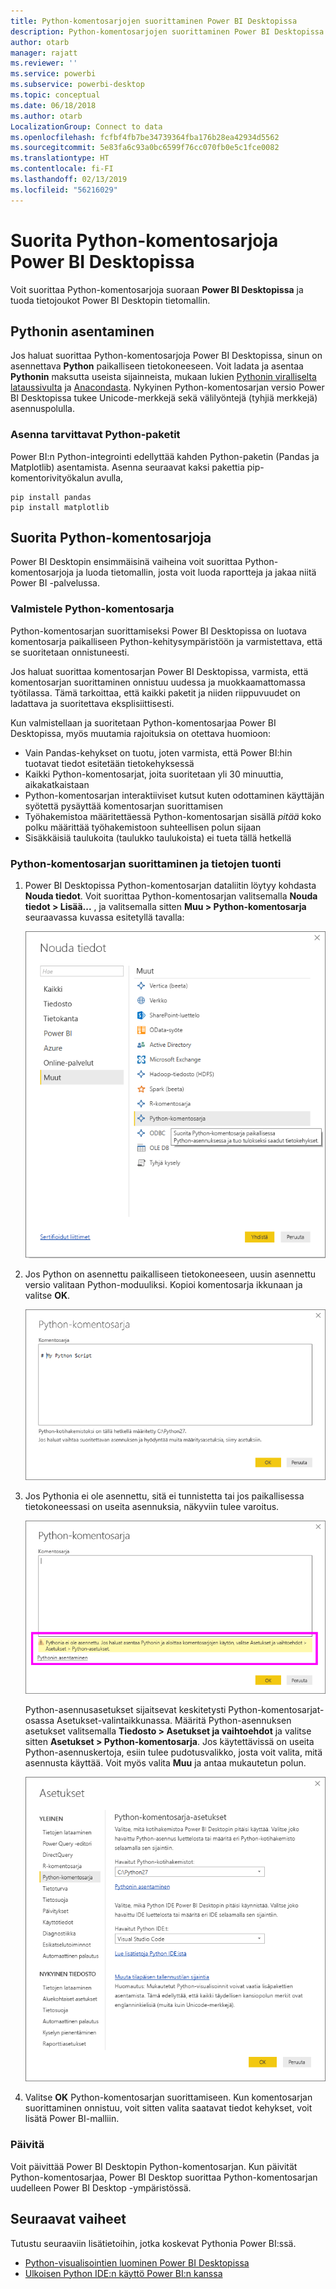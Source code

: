```yaml
---
title: Python-komentosarjojen suorittaminen Power BI Desktopissa
description: Python-komentosarjojen suorittaminen Power BI Desktopissa
author: otarb
manager: rajatt
ms.reviewer: ''
ms.service: powerbi
ms.subservice: powerbi-desktop
ms.topic: conceptual
ms.date: 06/18/2018
ms.author: otarb
LocalizationGroup: Connect to data
ms.openlocfilehash: fcfbf4fb7be34739364fba176b28ea42934d5562
ms.sourcegitcommit: 5e83fa6c93a0bc6599f76cc070fb0e5c1fce0082
ms.translationtype: HT
ms.contentlocale: fi-FI
ms.lasthandoff: 02/13/2019
ms.locfileid: "56216029"
---
```

# <a name="run-python-scripts-in-power-bi-desktop"></a>Suorita Python-komentosarjoja Power BI Desktopissa
Voit suorittaa Python-komentosarjoja suoraan **Power BI Desktopissa** ja tuoda tietojoukot Power BI Desktopin tietomallin.

## <a name="install-python"></a>Pythonin asentaminen
Jos haluat suorittaa Python-komentosarjoja Power BI Desktopissa, sinun on asennettava **Python** paikalliseen tietokoneeseen. Voit ladata ja asentaa **Pythonin** maksutta useista sijainneista, mukaan lukien [Pythonin viralliselta lataussivulta](https://www.python.org/) ja [Anacondasta](https://anaconda.org/anaconda/python/). Nykyinen Python-komentosarjan versio Power BI Desktopissa tukee Unicode-merkkejä sekä välilyöntejä (tyhjiä merkkejä) asennuspolulla.

### <a name="install-required-python-packages"></a>Asenna tarvittavat Python-paketit
Power BI:n Python-integrointi edellyttää kahden Python-paketin (Pandas ja Matplotlib) asentamista.  Asenna seuraavat kaksi pakettia pip-komentorivityökalun avulla,

```
pip install pandas
pip install matplotlib
```

## <a name="run-python-scripts"></a>Suorita Python-komentosarjoja
Power BI Desktopin ensimmäisinä vaiheina voit suorittaa Python-komentosarjoja ja luoda tietomallin, josta voit luoda raportteja ja jakaa niitä Power BI -palvelussa.

### <a name="prepare-a-python-script"></a>Valmistele Python-komentosarja
Python-komentosarjan suorittamiseksi Power BI Desktopissa on luotava komentosarja paikalliseen Python-kehitysympäristöön ja varmistettava, että se suoritetaan onnistuneesti.

Jos haluat suorittaa komentosarjan Power BI Desktopissa, varmista, että komentosarjan suorittaminen onnistuu uudessa ja muokkaamattomassa työtilassa. Tämä tarkoittaa, että kaikki paketit ja niiden riippuvuudet on ladattava ja suoritettava eksplisiittisesti.

Kun valmistellaan ja suoritetaan Python-komentosarjaa Power BI Desktopissa, myös muutamia rajoituksia on otettava huomioon:

* Vain Pandas-kehykset on tuotu, joten varmista, että Power BI:hin tuotavat tiedot esitetään tietokehyksessä
* Kaikki Python-komentosarjat, joita suoritetaan yli 30 minuuttia, aikakatkaistaan
* Python-komentosarjan interaktiiviset kutsut kuten odottaminen käyttäjän syötettä pysäyttää komentosarjan suorittamisen
* Työhakemistoa määritettäessä Python-komentosarjan sisällä *pitää* koko polku määrittää työhakemistoon suhteellisen polun sijaan
* Sisäkkäisiä taulukoita (taulukko taulukoista) ei tueta tällä hetkellä 

### <a name="run-your-python-script-and-import-data"></a>Python-komentosarjan suorittaminen ja tietojen tuonti
1. Power BI Desktopissa Python-komentosarjan dataliitin löytyy kohdasta **Nouda tiedot**. Voit suorittaa Python-komentosarjan valitsemalla **Nouda tiedot &gt; Lisää...** , ja valitsemalla sitten **Muu &gt; Python-komentosarja** seuraavassa kuvassa esitetyllä tavalla:
   
   ![](media/desktop-python-scripts/python-scripts-1.png)
2. Jos Python on asennettu paikalliseen tietokoneeseen, uusin asennettu versio valitaan Python-moduuliksi. Kopioi komentosarja ikkunaan ja valitse **OK**.
   
   ![](media/desktop-python-scripts/python-scripts-2.png)
3. Jos Pythonia ei ole asennettu, sitä ei tunnistetta tai jos paikallisessa tietokoneessasi on useita asennuksia, näkyviin tulee varoitus.
   
   ![](media/desktop-python-scripts/python-scripts-3.png)
   
   Python-asennusasetukset sijaitsevat keskitetysti Python-komentosarjat-osassa Asetukset-valintaikkunassa. Määritä Python-asennuksen asetukset valitsemalla **Tiedosto > Asetukset ja vaihtoehdot** ja valitse sitten **Asetukset > Python-komentosarja**. Jos käytettävissä on useita Python-asennuskertoja, esiin tulee pudotusvalikko, josta voit valita, mitä asennusta käyttää. Voit myös valita **Muu** ja antaa mukautetun polun.
   
   ![](media/desktop-python-scripts/python-scripts-4.png)
4. Valitse **OK** Python-komentosarjan suorittamiseen. Kun komentosarjan suorittaminen onnistuu, voit sitten valita saatavat tiedot kehykset, voit lisätä Power BI-malliin.

### <a name="refresh"></a>Päivitä
Voit päivittää Power BI Desktopin Python-komentosarjan. Kun päivität Python-komentosarjaa, Power BI Desktop suorittaa Python-komentosarjan uudelleen Power BI Desktop -ympäristössä.

## <a name="next-steps"></a>Seuraavat vaiheet
Tutustu seuraaviin lisätietoihin, jotka koskevat Pythonia Power BI:ssä.

* [Python-visualisointien luominen Power BI Desktopissa](desktop-python-visuals.md)
* [Ulkoisen Python IDE:n käyttö Power BI:n kanssa](desktop-python-ide.md)

